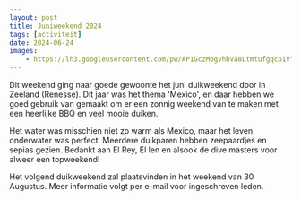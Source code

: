 ```yaml
---
layout: post
title: Juniweekend 2024
tags: [activiteit]
date: 2024-06-24
images:
    - https://lh3.googleusercontent.com/pw/AP1GczMogvhbva8Ltmtufgqcp1VYZD_HYSVw_P03KOzeqXjoqcy8sUpYEUtxeA0GWDurYfpGUlrTkpCyD-yxJHOocUFPB7_-20YxyZfETDr3fnWtDiM5CE2kxvcn6Txo5g0xEKDK9Xr4dvrCiCKcdLa6RUwSmg
---
```

Dit weekend ging naar goede gewoonte het juni duikweekend door in Zeeland (Renesse). Dit jaar was het thema 'Mexico', en daar hebben we goed gebruik van gemaakt
om er een zonnig weekend van te maken met een heerlijke BBQ en veel mooie duiken.

Het water was misschien niet zo warm als Mexico, maar het leven onderwater was perfect. Meerdere duikparen hebben zeepaardjes en sepias gezien.
Bedankt aan El Rey, El len en alsook de dive masters voor alweer een topweekend!

Het volgend duikweekend zal plaatsvinden in het weekend van 30 Augustus. Meer informatie volgt per e-mail voor ingeschreven leden.
